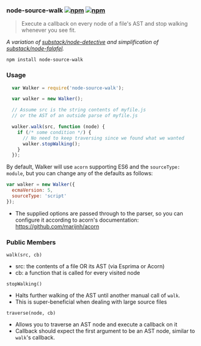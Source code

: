 ### node-source-walk [![npm](http://img.shields.io/npm/v/node-source-walk.svg)](https://npmjs.org/package/node-source-walk) [![npm](http://img.shields.io/npm/dm/node-source-walk.svg)](https://npmjs.org/package/node-source-walk)

> Execute a callback on every node of a file's AST and stop walking whenever you see fit.

*A variation of [substack/node-detective](https://github.com/substack/node-detective)
and simplification of [substack/node-falafel](https://github.com/substack/node-falafel).*

`npm install node-source-walk`

### Usage

```javascript
  var Walker = require('node-source-walk');

  var walker = new Walker();

  // Assume src is the string contents of myfile.js
  // or the AST of an outside parse of myfile.js

  walker.walk(src, function (node) {
    if (/* some condition */) {
      // No need to keep traversing since we found what we wanted
      walker.stopWalking();
    }
  });

```

By default, Walker will use `acorn` supporting ES6 and the `sourceType: module`, but you can change any of the defaults as follows:

```js
var walker = new Walker({
  ecmaVersion: 5,
  sourceType: 'script'
});
```

* The supplied options are passed through to the parser, so you can configure it according
to acorn's documentation: https://github.com/marijnh/acorn

### Public Members

`walk(src, cb)`

* src: the contents of a file OR its AST (via Esprima or Acorn)
* cb: a function that is called for every visited node

`stopWalking()`

* Halts further walking of the AST until another manual call of `walk`.
* This is super-beneficial when dealing with large source files

`traverse(node, cb)`

* Allows you to traverse an AST node and execute a callback on it
* Callback should expect the first argument to be an AST node, similar to `walk`'s callback.
